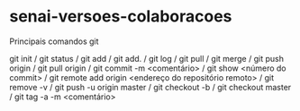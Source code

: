 # senai-versoes-colaboracoes
Principais comandos git

git init /
git status /
git add /
git add. /
git log / 
git pull /
git merge /
git push origin  /
git pull origin /
git commit -m <comentário> /
git show <número do commit> /
git remote add origin <endereço do repositório remoto> /
git remove -v /
git push -u origin master /
git checkout -b /
git checkout master /
git tag -a -m <comentário>